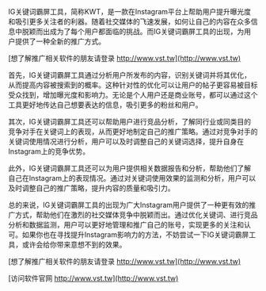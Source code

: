 IG关键词霸屏工具，简称KWT，是一款在Instagram平台上帮助用户提升曝光度和吸引更多关注者的利器。随着社交媒体的飞速发展，如何让自己的内容在众多信息中脱颖而出成为了每个用户都面临的挑战。而IG关键词霸屏工具的出现，为用户提供了一种全新的推广方式。

[想了解推广相关软件的朋友请登录 http://www.vst.tw](http://www.vst.tw)

首先，IG关键词霸屏工具通过分析用户所发布的内容，识别关键词并将其优化，从而提高内容被搜索到的概率。这种针对性的优化可以让用户的帖子更容易被目标受众找到，增加曝光度和影响力。无论是个人用户还是商业账号，都可以通过这个工具更好地传达自己想要表达的信息，吸引更多的粉丝和用户。

其次，IG关键词霸屏工具还可以帮助用户进行竞品分析，了解同行业或同类目的竞争对手在关键词上的表现，从而更好地制定自己的推广策略。通过对竞争对手的关键词使用情况进行分析，用户可以及时调整自己的关键词选择，提升自身在Instagram上的竞争优势。

此外，IG关键词霸屏工具还可以为用户提供相关数据报告和分析，帮助他们了解自己在Instagram上的表现情况。通过对关键词使用效果的监测和分析，用户可以及时调整自己的推广策略，提升内容的质量和吸引力。

总的来说，IG关键词霸屏工具的出现为广大Instagram用户提供了一种更有效的推广方式，帮助他们在激烈的社交媒体竞争中脱颖而出。通过优化关键词、进行竞品分析和数据监测，用户可以更好地管理和推广自己的账号，实现更多的关注和认可。如果你也在寻找提升Instagram影响力的方法，不妨尝试一下IG关键词霸屏工具，或许会给你带来意想不到的效果。

[想了解推广相关软件的朋友请登录 http://www.vst.tw](http://www.vst.tw)


[访问软件官网 http://www.vst.tw](http://www.vst.tw)
